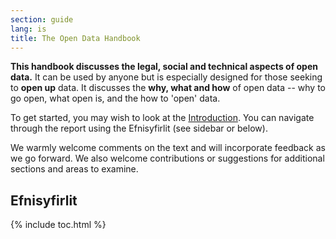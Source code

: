 ```yaml
---
section: guide
lang: is
title: The Open Data Handbook
---
```


**This handbook discusses the legal, social and technical aspects of open data.** It can be used by anyone but is especially designed for those seeking to **open up** data. It discusses the **why, what and how** of open data -- why to go open, what open is, and the how to 'open' data.

To get started, you may wish to look at the [Introduction](introduction/). You can navigate through the report using the Efnisyfirlit (see sidebar or below).

We warmly welcome comments on the text and will incorporate feedback as we go forward. We also welcome contributions or suggestions for additional sections and areas to examine.

## Efnisyfirlit

{% include toc.html %}
